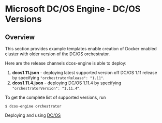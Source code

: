 # Microsoft DC/OS Engine - DC/OS Versions

## Overview

This section provides example templates enable creation of Docker enabled cluster with older version of the DC/OS orchestrator.

Here are the release channels dcos-engine is able to deploy:

1. **dcos1.11.json** - deploying latest supported version off DC/OS 1.11 release by specifying `"orchestratorRelease": "1.11"`.
2. **dcos1.11.4.json** - deploying DC/OS 1.11.4 by specifying `"orchestratorVersion": "1.11.4"`.

To get the complete list of supported versions, run
```shell
$ dcos-engine orchestrator
```

Deploying and using [DC/OS](../../docs/dcos.md)
